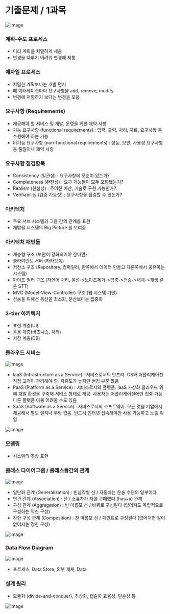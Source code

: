 # 기출문제 / 1과목
![image](https://github.com/user-attachments/assets/2844d7bd-7361-4ec6-9caa-47fea7d039cc)

### 계획-주도 프로세스
- 미리 계획을 치밀하게 세움
- 변경을 다루기 어려워 변경에 저항
### 애자일 프로세스
- 치밀한 계획보다는 개발 먼저
- 매 이터레이션마다 요구사항을 add, remove, modify
- 변경에 저항하기 보다는 변경을 포용

### 요구사항 (Requirements)
- 제공해야 할 서비스 및 개발, 운영을 위한 제약 사항
- 기능 요구사항 (functional requirements) : 입력, 출력, 처리, 자료, 요구사항 등 수행해야 하는 기능
- 비기능 요구사항 (non-functional requirements) : 성능, 보안, 사용성 요구사항 등 품질이나 제약 사항

### 요구사항 점검항목
- Consistency (일관성) : 요구사항에 모순이 있는가?
- Completeness (완전성) : 요구 기능들이 모두 포함됐는가?
- Realism (현실성) : 주어진 예산, 기술로 구현 가능한가?
- Verifiability (검증 가능성) : 요구사항을 점검할 수 있는가?

### 아키텍처 
- 주요 서브 시스템과 그들 간의 관계를 표현
- 개발될 시스템의 Big Picture 를 보여줌

### 아키텍처 패턴들
- 계층형 구조 (보안이 강화되어야 한다면)
- 클라이언트 서버 (카카오톡)
- 저장소 구조 (Repository, 컴파일러, 한쪽에서 데이터 만들고 다른쪽에서 공유하는 시스템)
- 파이프 필터 구조 (자연어 처리, 음성->노이즈제거->압축->전송->해체->재생 같은 STT)
- MVC (Model-View-Controller) 구조 (웹 시스템 기반)
- 성능을 위해선 통신을 최소화, 분산보다는 집중화

### 3-tier 아키텍처
- 표현 계층(UI)
- 응용 계층(비즈니스, 처리)
- 저장 계층(DB)

### 클라우드 서비스
![image](https://github.com/user-attachments/assets/bd658dc8-881c-4157-b801-9dd482ca403f)
- IaaS (Infrastructure as a Service) : 서비스로서의 인프라. OS와 어플리케이션 직접 고객이 관리해야 함. 자유도가 높지만 변경 부분 많음
- PaaS (Platform as a Service) : 서비스로서의 플랫폼. IaaS 가상화 클라우드 위에 개발 환경을 구축해 서비스 형태로 제공. 사용자는 어플리케이션에만 집중 가능. 다른 플랫폼 이동 어려울 수도 있음
- SaaS (Software as a Service) : 서비스로서의 소프트웨어. 모든 것을 기업에서 제공해서 별도 설치나 부담 없음. 반드시 인터넷 접속해야만 사용 가능하고 노출 위험

![image](https://github.com/user-attachments/assets/2240daeb-9566-4d24-84dd-dfffb2af6232)

### 모델링
- 시스템의 추상 표현

### 클래스 다이어그램 / 클래스들간의 관계
![image](https://github.com/user-attachments/assets/4839886b-093d-4de2-8cc0-1a6543b2280f)

- 일반화 관계 (Generalization) : 빈삼각형 선 / 자동차는 운송 수단의 일부이다
- 연관 관계 (Association) : 선 / 소유자가 차를 구매했다 (has~a) 관계
- 구성 관계 (Aggregation) : 빈 마름모 선 / 바퀴로 구성된다 (없어져도 독립적으로 구성하는 약한 구성)
- 강한 구성 관계 (Composition) : 찬 마름모 선 / 페인트로 구성된다 (없어지면 같이 없어지는 강한 구성)

![image](https://github.com/user-attachments/assets/c72f7c2e-678e-4487-a8ff-8b2b27b45981)

### Data Flow Diagram
![image](https://github.com/user-attachments/assets/39aadcfd-a49a-4430-9bfc-5bc8f4f191a9)

- 프로세스, Data Store, 외부 개체, Data

### 설계 원리
- 모듈화 (divide-and-conquer), 추상화, 캡슐화 효율성, 단순성 등

![image](https://github.com/user-attachments/assets/0a1cae29-4391-4a0b-bdaf-d30dd1fafa15)
